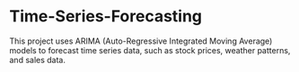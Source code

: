 # Time-Series-Forecasting
This project uses ARIMA (Auto-Regressive Integrated Moving Average) models to forecast time series data, such as stock prices, weather patterns, and sales data.
